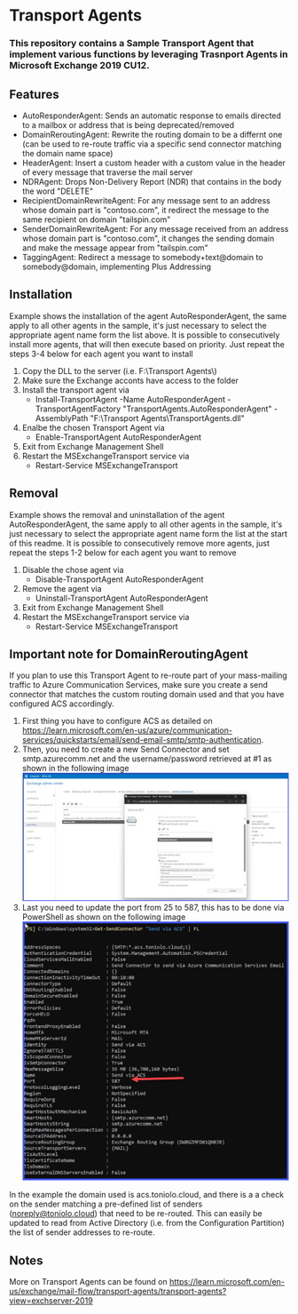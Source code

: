 # Transport Agents
### This repository contains a Sample Transport Agent that implement various functions by leveraging Trasnport Agents in Microsoft Exchange 2019 CU12. 

## Features

- AutoResponderAgent: Sends an automatic response to emails directed to a mailbox or address that is being deprecated/removed
- DomainReroutingAgent: Rewrite the routing domain to be a differnt one (can be used to re-route traffic via a specific send connector matching the domain name space)
- HeaderAgent: Insert a custom header with a custom value in the header of every message that traverse the mail server
- NDRAgent: Drops Non-Delivery Report (NDR) that contains in the body the word "DELETE"
- RecipientDomainRewriteAgent: For any message sent to an address whose domain part is "contoso.com", it redirect the message to the same recipient on domain "tailspin.com"
- SenderDomainRewriteAgent: For any message received from an address whose domain part is "contoso.com", it changes the sending domain and make the message appear from "tailspin.com"
- TaggingAgent: Redirect a message to somebody+text@domain to somebody@domain, implementing Plus Addressing

## Installation

Example shows the installation of the agent AutoResponderAgent, the same apply to all other agents in the sample, it's just necessary to select the appropriate agent name form the list above.
It is possible to consecutively install more agents, that will then execute based on priority. Just repeat the steps 3-4 below for each agent you want to install

1.	Copy the DLL to the server (i.e. F:\Transport Agents\\)
2.	Make sure the Exchange acconts have access to the folder
3.	Install the transport agent via 
	- Install-TransportAgent -Name AutoResponderAgent -TransportAgentFactory "TransportAgents.AutoResponderAgent" -AssemblyPath "F:\Transport Agents\TransportAgents.dll"
4.	Enalbe the chosen Transport Agent via 
	- Enable-TransportAgent AutoResponderAgent
5.	Exit from Exchange Management Shell
6.	Restart the MSExchangeTransport service via 
	- Restart-Service MSExchangeTransport

## Removal

Example shows the removal and uninstallation of the agent AutoResponderAgent, the same apply to all other agents in the sample, it's just necessary to select the appropriate agent name form the list at the start of this readme.
It is possible to consecutively remove more agents, just repeat the steps 1-2 below for each agent you want to remove

1.	Disable the chose agent via 
	- Disable-TransportAgent AutoResponderAgent
2.	Remove the agent via 
	- Uninstall-TransportAgent AutoResponderAgent
3.	Exit from Exchange Management Shell
4.	Restart the MSExchangeTransport service via 
	- Restart-Service MSExchangeTransport

## Important note for DomainReroutingAgent

If you plan to use this Transport Agent to re-route part of your mass-mailing traffic to Azure Communication Services, make sure you create a send connector that matches the custom routing domain used and that you have configured ACS accordingly.

1. First thing you have to configure ACS as detailed on https://learn.microsoft.com/en-us/azure/communication-services/quickstarts/email/send-email-smtp/smtp-authentication.
2. Then, you need to create a new Send Connector and set smtp.azurecomm.net and the username/password retrieved at #1 as shown in the following image ![](Img/Connector_Example.jpg)
3. Last you need to update the port from 25 to 587, this has to be done via PowerShell as shown on the following image ![](Img/Connector_Port.jpg)

In the example the domain used is acs.toniolo.cloud, and there is a a check on the sender matching a pre-defined list of senders (noreply@toniolo.cloud) that need to be re-routed.
This can easily be updated to read from Active Directory (i.e. from the Configuration Partition) the list of sender addresses to re-route.

## Notes
More on Transport Agents can be found on https://learn.microsoft.com/en-us/exchange/mail-flow/transport-agents/transport-agents?view=exchserver-2019
